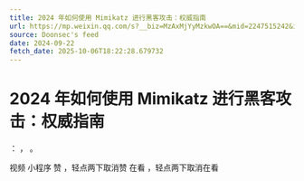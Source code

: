 ```yaml
---
title: 2024 年如何使用 Mimikatz 进行黑客攻击：权威指南
url: https://mp.weixin.qq.com/s?__biz=MzAxMjYyMzkwOA==&mid=2247515242&idx=1&sn=8653553fee2b6a7d205607dae8e6fd5a
source: Doonsec's feed
date: 2024-09-22
fetch_date: 2025-10-06T18:22:28.679732
---
```


# 2024 年如何使用 Mimikatz 进行黑客攻击：权威指南

：
，
。

视频
小程序
赞
，轻点两下取消赞
在看
，轻点两下取消在看